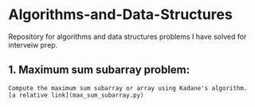 # Algorithms-and-Data-Structures
Repository for algorithms and data structures problems I have solved for interveiw prep.

## 1. Maximum sum subarray problem:
    Compute the maximum sum subarray or array using Kadane's algorithm.
    [a relative link](max_sum_subarray.py)
